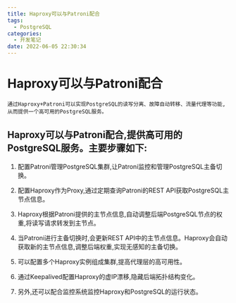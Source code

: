 ```yaml
---
title: Haproxy可以与Patroni配合
tags:
  - PostgreSQL
categories:
  - 开发笔记 
date: 2022-06-05 22:30:34
---
```


# Haproxy可以与Patroni配合
`通过Haproxy+Patroni可以实现PostgreSQL的读写分离、故障自动转移、流量代理等功能,从而提供一个高可用的PostgreSQL服务。`

## Haproxy可以与Patroni配合,提供高可用的PostgreSQL服务。主要步骤如下:

1. 配置Patroni管理PostgreSQL集群,让Patroni监控和管理PostgreSQL主备切换。

2. 配置Haproxy作为Proxy,通过定期查询Patroni的REST API获取PostgreSQL主节点信息。

3. Haproxy根据Patroni提供的主节点信息,自动调整后端PostgreSQL节点的权重,将读写请求转发到主节点。

4. 当Patroni进行主备切换时,会更新REST API中的主节点信息。Haproxy会自动获取新的主节点信息,调整后端权重,实现无感知的主备切换。

5. 可以配置多个Haproxy实例组成集群,提高代理层的高可用性。

6. 通过Keepalived配置Haproxy的虚IP漂移,隐藏后端拓扑结构变化。 

7. 另外,还可以配合监控系统监控Haproxy和PostgreSQL的运行状态。

